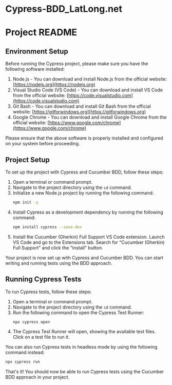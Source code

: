 # Cypress-BDD_LatLong.net

# Project README

## Environment Setup

Before running the Cypress project, please make sure you have the following software installed:

1. Node.js - You can download and install Node.js from the official website: [https://nodejs.org](https://nodejs.org)
2. Visual Studio Code (VS Code) - You can download and install VS Code from the official website: [https://code.visualstudio.com](https://code.visualstudio.com)
3. Git Bash - You can download and install Git Bash from the official website: [https://gitforwindows.org](https://gitforwindows.org)
4. Google Chrome - You can download and install Google Chrome from the official website: [https://www.google.com/chrome](https://www.google.com/chrome)

Please ensure that the above software is properly installed and configured on your system before proceeding.

## Project Setup

To set up the project with Cypress and Cucumber BDD, follow these steps:

1. Open a terminal or command prompt.
2. Navigate to the project directory using the `cd` command.
3. Initialize a new Node.js project by running the following command:
   ```bash
   npm init -y
   ```
4. Install Cypress as a development dependency by running the following command:
   ```bash
   npm install cypress --save-dev
   ```
5. Install the Cucumber (Gherkin) Full Support VS Code extension. Launch VS Code and go to the Extensions tab. Search for "Cucumber (Gherkin) Full Support" and click the "Install" button.

Your project is now set up with Cypress and Cucumber BDD. You can start writing and running tests using the BDD approach.

## Running Cypress Tests

To run Cypress tests, follow these steps:

1. Open a terminal or command prompt.
2. Navigate to the project directory using the `cd` command.
3. Run the following command to open the Cypress Test Runner:
   ```bash
   npx cypress open
   ```
4. The Cypress Test Runner will open, showing the available test files. Click on a test file to run it.

You can also run Cypress tests in headless mode by using the following command instead:
```bash
npx cypress run
```

That's it! You should now be able to run Cypress tests using the Cucumber BDD approach in your project.
